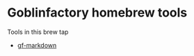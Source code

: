 # Goblinfactory homebrew tools

Tools in this brew tap

* [gf-markdown](https://github.com/goblinfactory/gf-markdown)
    

